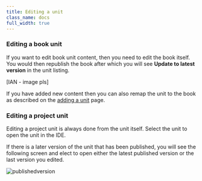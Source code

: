 ```yaml
---
title: Editing a unit
class_name: docs
full_width: true
---
```


### Editing a book unit
If you want to edit book unit content, then you need to edit the book itself. You would then republish the book after which you will see **Update to latest version** in the unit listing. 

[IAN - image pls]

If you have added new content then you can also remap the unit to the book as described on the [adding a unit](/docs/books/unit-book) page.


### Editing a project unit
Editing a project unit is always done from the unit itself.  Select the unit to open the unit in the IDE.

If there is a later version of the unit that has been published, you will see the following screen and elect to open either the latest published version or the last version you edited.


<img alt="publishedversion" src="/img/docs/publishedversion.png" class="simple"/>

